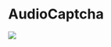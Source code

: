 # AudioCaptcha
[![](https://jitpack.io/v/bwaszkiewicz/AudioCaptcha.svg)](https://jitpack.io/#bwaszkiewicz/AudioCaptcha)
